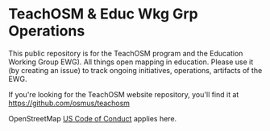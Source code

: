# TeachOSM & Educ Wkg Grp Operations
This public repository is for the TeachOSM program and the Education Working Group EWG). All things open mapping in education. Please use it (by creating an issue) to track ongoing initiatives, operations, artifacts of the EWG.   



If you're looking for the TeachOSM website repository, you'll find it at https://github.com/osmus/teachosm

OpenStreetMap [US Code of Conduct](https://wiki.openstreetmap.org/wiki/Foundation/Local_Chapters/United_States/Code_of_Conduct_Committee/OSM_US_Code_of_Conduct) applies here. 
